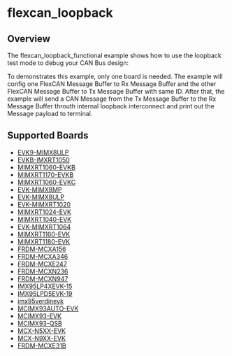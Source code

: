 # flexcan_loopback

## Overview
The flexcan_loopback_functional example shows how to use the loopback test mode to debug your CAN Bus design:

To demonstrates this example, only one board is needed. The example will config one FlexCAN Message
Buffer to Rx Message Buffer and the other FlexCAN Message Buffer to Tx Message Buffer with same ID.
After that, the example will send a CAN Message from the Tx Message Buffer to the Rx Message Buffer
throuth internal loopback interconnect and print out the Message payload to terminal.

## Supported Boards
- [EVK9-MIMX8ULP](../../../_boards/evk9mimx8ulp/driver_examples/flexcan/loopback/example_board_readme.md)
- [EVKB-IMXRT1050](../../../_boards/evkbimxrt1050/driver_examples/flexcan/loopback/example_board_readme.md)
- [MIMXRT1060-EVKB](../../../_boards/evkbmimxrt1060/driver_examples/flexcan/loopback/example_board_readme.md)
- [MIMXRT1170-EVKB](../../../_boards/evkbmimxrt1170/driver_examples/flexcan/loopback/example_board_readme.md)
- [MIMXRT1060-EVKC](../../../_boards/evkcmimxrt1060/driver_examples/flexcan/loopback/example_board_readme.md)
- [EVK-MIMX8MP](../../../_boards/evkmimx8mp/driver_examples/flexcan/loopback/example_board_readme.md)
- [EVK-MIMX8ULP](../../../_boards/evkmimx8ulp/driver_examples/flexcan/loopback/example_board_readme.md)
- [EVK-MIMXRT1020](../../../_boards/evkmimxrt1020/driver_examples/flexcan/loopback/example_board_readme.md)
- [MIMXRT1024-EVK](../../../_boards/evkmimxrt1024/driver_examples/flexcan/loopback/example_board_readme.md)
- [MIMXRT1040-EVK](../../../_boards/evkmimxrt1040/driver_examples/flexcan/loopback/example_board_readme.md)
- [EVK-MIMXRT1064](../../../_boards/evkmimxrt1064/driver_examples/flexcan/loopback/example_board_readme.md)
- [MIMXRT1160-EVK](../../../_boards/evkmimxrt1160/driver_examples/flexcan/loopback/example_board_readme.md)
- [MIMXRT1180-EVK](../../../_boards/evkmimxrt1180/driver_examples/flexcan/loopback/example_board_readme.md)
- [FRDM-MCXA156](../../../_boards/frdmmcxa156/driver_examples/flexcan/loopback/example_board_readme.md)
- [FRDM-MCXA346](../../../_boards/frdmmcxa346/driver_examples/flexcan/loopback/example_board_readme.md)
- [FRDM-MCXE247](../../../_boards/frdmmcxe247/driver_examples/flexcan/loopback/example_board_readme.md)
- [FRDM-MCXN236](../../../_boards/frdmmcxn236/driver_examples/flexcan/loopback/example_board_readme.md)
- [FRDM-MCXN947](../../../_boards/frdmmcxn947/driver_examples/flexcan/loopback/example_board_readme.md)
- [IMX95LP4XEVK-15](../../../_boards/imx95lp4xevk15/driver_examples/flexcan/loopback/example_board_readme.md)
- [IMX95LPD5EVK-19](../../../_boards/imx95lpd5evk19/driver_examples/flexcan/loopback/example_board_readme.md)
- [imx95verdinevk](../../../_boards/imx95verdinevk/driver_examples/flexcan/loopback/example_board_readme.md)
- [MCIMX93AUTO-EVK](../../../_boards/mcimx93autoevk/driver_examples/flexcan/loopback/example_board_readme.md)
- [MCIMX93-EVK](../../../_boards/mcimx93evk/driver_examples/flexcan/loopback/example_board_readme.md)
- [MCIMX93-QSB](../../../_boards/mcimx93qsb/driver_examples/flexcan/loopback/example_board_readme.md)
- [MCX-N5XX-EVK](../../../_boards/mcxn5xxevk/driver_examples/flexcan/loopback/example_board_readme.md)
- [MCX-N9XX-EVK](../../../_boards/mcxn9xxevk/driver_examples/flexcan/loopback/example_board_readme.md)
- [FRDM-MCXE31B](../../../_boards/frdmmcxe31b/driver_examples/flexcan/loopback/example_board_readme.md)
